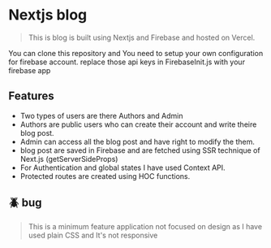 # Nextjs blog

> This is blog is built using Nextjs and Firebase and hosted on Vercel.

You can clone this repository and You need to setup your own configuration for firebase account.
replace those api keys in FirebaseInit.js with your firebase app

## Features

- Two types of users are there Authors and Admin
- Authors are public users who can create their account and write theire blog post.
- Admin can access all the blog post and have right to modify the them.
- blog post are saved in Firebase and are fetched using SSR technique of Next.js (getServerSideProps)
- For Authentication and global states I have used Context API.
- Protected routes are created using HOC functions.

## 🪲 bug
> This is a minimum feature application not focused on design as I have used plain CSS and It's not responsive
> 